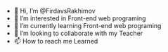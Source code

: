 - 👋 Hi, I’m @FirdavsRakhimov
- 👀 I’m interested in Front-end web programing
- 🌱 I’m currently learning Front-end web programing
- 💞️ I’m looking to collaborate with my Teacher
- 📫 How to reach me Learned

<!---
FirdavsRakhimov/FirdavsRakhimov is a ✨ special ✨ repository because its `README.md` (this file) appears on your GitHub profile.
You can click the Preview link to take a look at your changes.
--->
